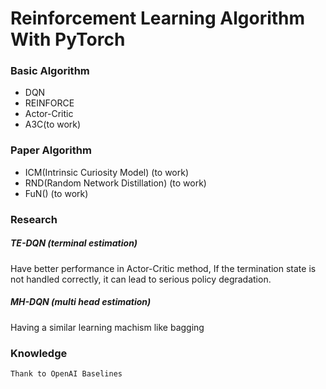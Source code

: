 # Reinforcement Learning Algorithm With PyTorch


### Basic Algorithm
- DQN
- REINFORCE
- Actor-Critic
- A3C(to work)


### Paper Algorithm
- ICM(Intrinsic Curiosity Model) (to work)
- RND(Random Network Distillation) (to work)
- FuN() (to work)

### Research

##### TE-DQN (terminal estimation)
Have better performance in Actor-Critic method, If the termination state is not handled correctly, it can lead to serious policy degradation.

##### MH-DQN (multi head estimation)
Having a similar learning machism like bagging


### Knowledge  

    Thank to OpenAI Baselines
